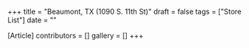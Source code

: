 +++
title = "Beaumont, TX (1090 S. 11th St)"
draft = false
tags = ["Store List"]
date = ""

[Article]
contributors = []
gallery = []
+++